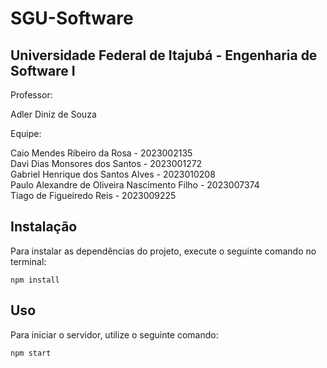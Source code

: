 # SGU-Software

## Universidade Federal de Itajubá - Engenharia de Software I 
Professor:

Adler Diniz de Souza

Equipe:


<div>Caio Mendes Ribeiro da Rosa -  2023002135 </div>
<div>Davi Dias Monsores dos Santos -  2023001272 </div>
<div>Gabriel Henrique dos Santos Alves -  2023010208 </div>
<div>Paulo Alexandre de Oliveira Nascimento Filho -  2023007374 </div>
<div>Tiago de Figueiredo Reis -  2023009225 </div>

## Instalação

Para instalar as dependências do projeto, execute o seguinte comando no terminal:

```
npm install
```

## Uso

Para iniciar o servidor, utilize o seguinte comando:

```
npm start
```